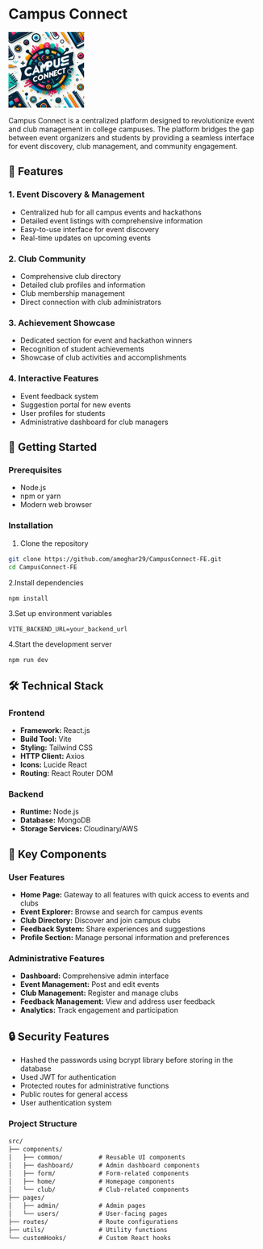 # Campus Connect

<img src="public/logo.jpeg" width="150" height="150"/>

Campus Connect is a centralized platform designed to revolutionize event and club management in college campuses. The platform bridges the gap between event organizers and students by providing a seamless interface for event discovery, club management, and community engagement.

## 🌟 Features

### 1. Event Discovery & Management
- Centralized hub for all campus events and hackathons
- Detailed event listings with comprehensive information
- Easy-to-use interface for event discovery
- Real-time updates on upcoming events

### 2. Club Community
- Comprehensive club directory
- Detailed club profiles and information
- Club membership management
- Direct connection with club administrators

### 3. Achievement Showcase
- Dedicated section for event and hackathon winners
- Recognition of student achievements
- Showcase of club activities and accomplishments

### 4. Interactive Features
- Event feedback system
- Suggestion portal for new events
- User profiles for students
- Administrative dashboard for club managers

## 🚀 Getting Started

### Prerequisites
- Node.js
- npm or yarn
- Modern web browser

### Installation

1. Clone the repository
```bash
git clone https://github.com/amoghar29/CampusConnect-FE.git
cd CampusConnect-FE
```
2.Install dependencies
```
npm install
```
3.Set up environment variables
```
VITE_BACKEND_URL=your_backend_url
```
4.Start the development server
```
npm run dev
```
## 🛠️ Technical Stack

### Frontend
- **Framework:** React.js
- **Build Tool:** Vite
- **Styling:** Tailwind CSS
- **HTTP Client:** Axios
- **Icons:** Lucide React
- **Routing:** React Router DOM

### Backend
- **Runtime:** Node.js
- **Database:** MongoDB
- **Storage Services:** Cloudinary/AWS

## 📱 Key Components

### User Features
- **Home Page:** Gateway to all features with quick access to events and clubs
- **Event Explorer:** Browse and search for campus events
- **Club Directory:** Discover and join campus clubs
- **Feedback System:** Share experiences and suggestions
- **Profile Section:** Manage personal information and preferences

### Administrative Features
- **Dashboard:** Comprehensive admin interface
- **Event Management:** Post and edit events
- **Club Management:** Register and manage clubs
- **Feedback Management:** View and address user feedback
- **Analytics:** Track engagement and participation

## 🔒 Security Features
- Hashed the passwords using bcrypt library before storing in the database
- Used JWT for authentication
- Protected routes for administrative functions
- Public routes for general access
- User authentication system

### Project Structure
```
src/
├── components/
│   ├── common/          # Reusable UI components
│   ├── dashboard/       # Admin dashboard components
│   ├── form/            # Form-related components
│   ├── home/            # Homepage components
│   └── club/            # Club-related components
├── pages/
│   ├── admin/           # Admin pages
│   └── users/           # User-facing pages
├── routes/              # Route configurations
├── utils/               # Utility functions
└── customHooks/         # Custom React hooks
```


